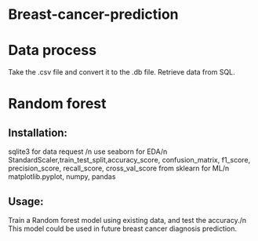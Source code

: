 # Breast-cancer-prediction 
# Data process
Take the .csv file and convert it to the .db file.
Retrieve data from SQL.
# Random forest
## Installation:
sqlite3 for data request /n
use seaborn for EDA/n
StandardScaler,train_test_split,accuracy_score, confusion_matrix, f1_score, precision_score, recall_score, cross_val_score from sklearn for ML/n
matplotlib.pyplot, numpy, pandas
## Usage:
Train a Random forest model using existing data, and test the accuracy./n 
This model could be used in future breast cancer diagnosis prediction.
